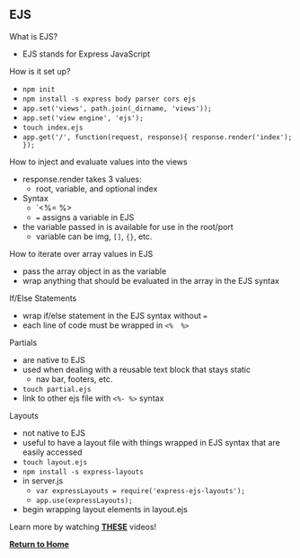 ## EJS

What is EJS?
  - EJS stands for Express JavaScript

How is it set up?
  - `npm init`
  - `npm install -s express body parser cors ejs`
  - `app.set('views', path.join(_dirname, 'views'));`
  - `app.set('view engine', 'ejs');`
  - `touch index.ejs`
  - `app.get('/', function(request, response){
    response.render('index');
  });`

How to inject and evaluate values into the views
  - response.render takes 3 values:
    - root, variable, and optional index
  - Syntax
    - `<%= %>
    - `=` assigns a variable in EJS  
  - the variable passed in is available for use 
  in the root/port
    - variable can be img, `[]`, `{}`, etc.

How to iterate over array values in EJS
  - pass the array object in as the variable
  - wrap anything that should be evaluated in the array in the EJS syntax
  
If/Else Statements
  -  wrap if/else statement in the EJS syntax without `=`
  - each line of code must be wrapped in `<%  %>`

Partials
  - are native to EJS
  - used when dealing with a reusable text block that stays static
    - nav bar, footers, etc.
  - `touch partial.ejs`
  - link to other ejs file with `<%- %>` syntax

Layouts
  - not native to EJS
  - useful to have a layout file with things wrapped in EJS syntax that are easily accessed
  - `touch layout.ejs`
  - `npm install -s express-layouts`
  - in server.js
    - `var expressLayouts = require('express-ejs-layouts');`
    - `app.use(expressLayouts);`
  - begin wrapping layout elements in layout.ejs

Learn more by watching [**THESE**](https://www.youtube.com/playlist?list=PL7sCSgsRZ-slYARh3YJIqPGZqtGVqZRGt) videos!

[**Return to Home**](README.md)